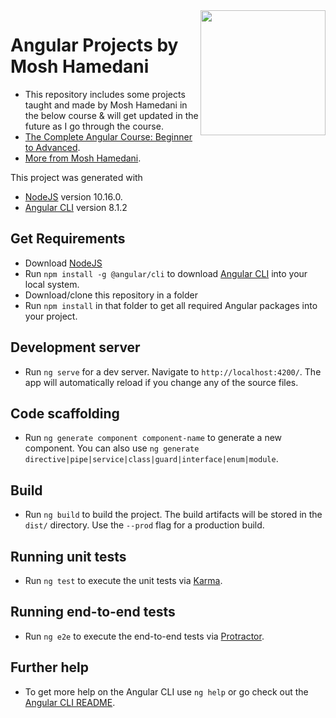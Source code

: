 
<img src="https://cdn.worldvectorlogo.com/logos/angular-icon.svg" height="200"  align="right" style="float:right" />

# Angular Projects by Mosh Hamedani

- This repository includes some projects taught and made by Mosh Hamedani in the below course & will get updated in the future as I go through the course.
- [The Complete Angular Course: Beginner to Advanced](https://www.udemy.com/course/the-complete-angular-master-class).
- [More from Mosh Hamedani](https://programmingwithmosh.com/).

This project was generated with
- [NodeJS](https://nodejs.org/en/)  version 10.16.0.
- [Angular CLI](https://github.com/angular/angular-cli) version 8.1.2

## Get Requirements
- Download [NodeJS](https://nodejs.org/en/) 
- Run `npm install -g @angular/cli` to download [Angular CLI](https://github.com/angular/angular-cli) into your local system.
- Download/clone this repository in a folder
- Run `npm install` in that folder to get all required Angular packages into your project.

## Development server

- Run `ng serve` for a dev server. Navigate to `http://localhost:4200/`. The app will automatically reload if you change any of the source files.

## Code scaffolding

- Run `ng generate component component-name` to generate a new component. You can also use `ng generate directive|pipe|service|class|guard|interface|enum|module`.

## Build

- Run `ng build` to build the project. The build artifacts will be stored in the `dist/` directory. Use the `--prod` flag for a production build.

## Running unit tests

- Run `ng test` to execute the unit tests via [Karma](https://karma-runner.github.io).

## Running end-to-end tests

- Run `ng e2e` to execute the end-to-end tests via [Protractor](http://www.protractortest.org/).

## Further help

- To get more help on the Angular CLI use `ng help` or go check out the [Angular CLI README](https://github.com/angular/angular-cli/blob/master/README.md).
